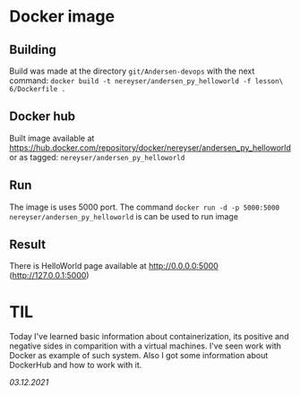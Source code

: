 # Docker image
## Building
Build was made at the directory `git/Andersen-devops` with the next command: 
`docker build -t nereyser/andersen_py_helloworld -f lesson\ 6/Dockerfile .`

## Docker hub
Built image available at https://hub.docker.com/repository/docker/nereyser/andersen_py_helloworld or as tagged: `nereyser/andersen_py_helloworld`

## Run
The image is uses 5000 port. The command `docker run -d -p 5000:5000 nereyser/andersen_py_helloworld` is can be used to run image

## Result
There is HelloWorld page available at http://0.0.0.0:5000 (http://127.0.0.1:5000)

# TIL
Today I've learned basic information about containerization, its positive and negative sides in comparition with a virtual machines. I've seen work with Docker as example of such system. Also I got some information about DockerHub and how to work with it.

_03.12.2021_
